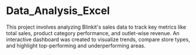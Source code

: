 # Data_Analysis_Excel
This project involves analyzing Blinkit's sales data to track key metrics like total sales, product category performance, and outlet-wise revenue. An interactive dashboard was created to visualize trends, compare store types, and highlight top-performing and underperforming areas.
